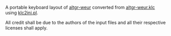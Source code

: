 A portable keyboard layout of [altgr-weur](https://altgr-weur.eu/) converted from [altgr-weur.klc](https://github.com/gargle/altgr-weur/blob/b8d989f121adb6bafa13db7025255feb23f69017/altgr-weur.klc) using [klc2ini.pl](https://github.com/Portable-Keyboard-Layout/Portable-Keyboard-Layout/blob/9a3f7f7ba5462940b75773480834ceafb7e91670/utilities/klc2ini.pl).

All credit shall be due to the authors of the input files and all their
respective licenses shall apply.
